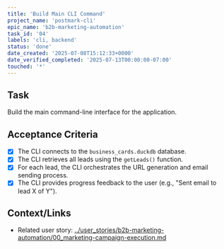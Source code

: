 ```yaml
---
title: 'Build Main CLI Command'
project_name: 'postmark-cli'
epic_name: 'b2b-marketing-automation'
task_id: '04'
labels: 'cli, backend'
status: 'done'
date_created: '2025-07-08T15:12:33+0000'
date_verified_completed: '2025-07-13T00:00:00-07:00'
touched: '*'
---
```


## Task

Build the main command-line interface for the application.

## Acceptance Criteria

- [x] The CLI connects to the `business_cards.duckdb` database.
- [x] The CLI retrieves all leads using the `getLeads()` function.
- [x] For each lead, the CLI orchestrates the URL generation and email sending process.
- [x] The CLI provides progress feedback to the user (e.g., "Sent email to lead X of Y").

## Context/Links

- Related user story: [../user_stories/b2b-marketing-automation/00_marketing-campaign-execution.md](./../user_stories/b2b-marketing-automation/00_marketing-campaign-execution.md)
